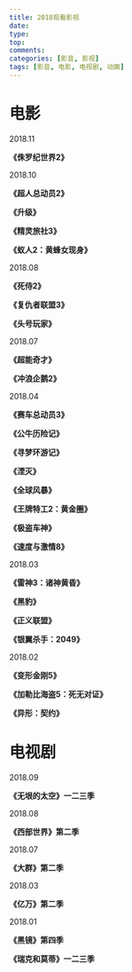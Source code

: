```yaml
---
title: 2018观看影视
date:
type:
top:
comments:
categories: [影音, 影视]
tags: [影音, 电影, 电视剧, 动画]
---
```


# **<span id="inline-purple"> 电影 </span>**

2018.11

**《侏罗纪世界2》**

2018.10

**《超人总动员2》**

**《升级》**

**《精灵旅社3》**

**《蚁人2：黄蜂女现身》**
<!--more-->

2018.08

**《死侍2》**

**《复仇者联盟3》**

**《头号玩家》**

2018.07

**《超能奇才》**

**《冲浪企鹅2》**

2018.04

**《赛车总动员3》**

**《公牛历险记》**

**《寻梦环游记》**

**《湮灭》**

**《全球风暴》**

**《王牌特工2：黄金圈》**

**《极盗车神》**

**《速度与激情8》**

2018.03

**《雷神3：诸神黄昏》**

**《黑豹》**

**《正义联盟》**

**《银翼杀手：2049》**

2018.02

**《变形金刚5》**

**《加勒比海盗5：死无对证》**

**《异形：契约》**

# **<span id="inline-purple"> 电视剧 </span>**

2018.09

**《无垠的太空》一二三季**

2018.08

**《西部世界》第二季**

2018.07

**《大群》第二季**

2018.03

**《亿万》第二季**

2018.01

**《黑镜》第四季**

**《瑞克和莫蒂》一二三季**
